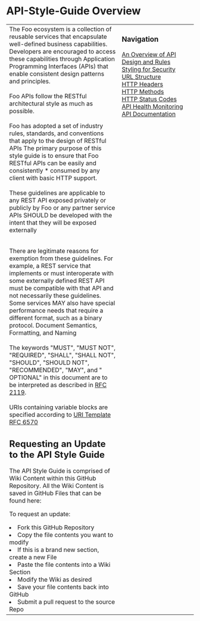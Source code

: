 <h1>API-Style-Guide Overview</h1>

<table style="border: none;"><tr><td width="60%" valign="top">The Foo ecosystem is a collection of reusable services that encapsulate well-defined business capabilities. Developers are encouraged to access these capabilities through Application Programming Interfaces (APIs) that enable consistent design patterns and principles.
<br><br>
Foo APIs follow the RESTful architectural style as much as possible.<br><br>
Foo has adopted a set of industry rules, standards, and conventions that apply to the design of RESTful APIs
The primary purpose of this style guide is to ensure that Foo RESTful APIs can be easily and consistently * consumed by any client with basic HTTP support.<br><br>
These guidelines are applicable to any REST API exposed privately or publicly by Foo or any partner service
APIs SHOULD be developed with the intent that they will be exposed externally<br><Br>

There are legitimate reasons for exemption from these guidelines. For example, a REST service that implements or must
interoperate with some externally defined REST API must be compatible with that API and not necessarily these
guidelines. Some services MAY also have special performance needs that require a different format, such as a binary
protocol. Document Semantics, Formatting, and Naming
<br><br>
The keywords "MUST", "MUST NOT", "REQUIRED", "SHALL", "SHALL NOT", "SHOULD", "SHOULD NOT", "RECOMMENDED", "MAY", and "
OPTIONAL" in this document are to be interpreted as described
in <a href="https://www.ietf.org/rfc/rfc2119.txt" target="_blank">RFC 2119</a>.<br><br>
URIs containing variable blocks are specified according
to <a href="https://tools.ietf.org/html/rfc6570" target="_blank">URI Template RFC 6570</a>

<h2>Requesting an Update to the API Style Guide</h2>
The API Style Guide is comprised of Wiki Content within this GitHub Repository. All the Wiki Content is saved in GitHub
Files that can be found here:

To request an update:
<li> Fork this GitHub Repository </li>
<li> Copy the file contents you want to modify </li>
<li> If this is a brand new section, create a new File </li>
<li> Paste the file contents into a Wiki Section </li>
<li> Modify the Wiki as desired </li>
<li> Save your file contents back into GitHub </li>
<li> Submit a pull request to the source Repo </li>

</td> <td valign="top"><h3>Navigation</h3>
<a href="https://github.com/parthipanj/kissflow-xg/tree/master/APIStyleGuide/wiki/An-Overview-of-API-Design-Rules">An Overview of API Design and Rules</a><br>
<a href="https://github.com/parthipanj/Workspace/wiki/Styling-for-Security">Styling for Security</a><br>
<a href="https://github.com/parthipanj/Workspace/wiki/URL-Structure">URL Structure</a><br>
<a href="https://github.com/parthipanj/Workspace/wiki/HTTP-Headers">HTTP Headers</a><br>
<a href="https://github.com/parthipanj/Workspace/wiki/HTTP-Methods">HTTP Methods</a><br>
<a href="https://github.com/parthipanj/Workspace/wiki/HTTP-Status-Codes">HTTP Status Codes</a><br>
<a href="https://github.com/parthipanj/Workspace/wiki/API-Health-Monitoring">API Health Monitoring</a><br>
<a href="https://github.com/parthipanj/Workspace/wiki/API-Documentation">API Documentation</a></td></tr></table>
